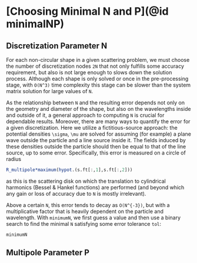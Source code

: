 # [Choosing Minimal N and P](@id minimalNP)

## Discretization Parameter N

For each non-circular shape in a given scattering problem, we must choose the
number of discretization nodes `2N` that not only fulfills some accuracy
requirement, but also is not large enough to slows down the solution process.
Although each shape is only solved or once in the pre-processing stage, with
``O(N^3)`` time complexity this stage can be slower than the system matrix
solution for large values of `N`.

As the relationship between `N` and the resulting error depends not only on the
geometry and diameter of the shape, but also on the wavelengths inside and
outside of it, a general approach to computing `N` is crucial for dependable
results.
Moreover, there are many ways to quantify the error for a given discretization.
Here we utilize a fictitious-source approach: the potential densities
``\sigma``, ``\mu`` are solved for assuming (for example) a plane wave outside
the particle and a line source inside it.
The fields induced by these densities outside the particle should then be equal
to that of the line source, up to some error.
Specifically, this error is measured on a circle of radius

```julia
R_multipole*maximum(hypot.(s.ft[:,1],s.ft[:,2]))
```

as this is the scattering disk on which the translation to cylindrical harmonics
(Bessel & Hankel functions) are performed (and beyond which any gain or loss of
accuracy due to `N` is mostly irrelevant).

Above a certain `N`, this error tends to decay as ``O(N^{-3})``, but with a
multiplicative factor that is heavily dependent on the particle and wavelength.
With `minimumN`, we first guess a value and then use a binary search to find the
minimal `N` satisfying some error tolerance `tol`:

```@docs
minimumN
```

## Multipole Parameter P
